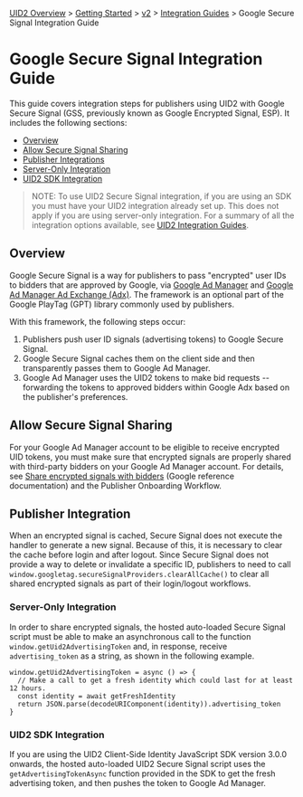 [UID2 Overview](../../../README.md) > [Getting Started](../../README.md) > [v2](../README.md) > [Integration Guides](README.md) > Google Secure Signal Integration Guide

# Google Secure Signal Integration Guide

This guide covers integration steps for publishers using UID2 with Google Secure Signal (GSS, previously known as Google Encrypted Signal, ESP). It includes the following sections:

* [Overview](#overview)
* [Allow Secure Signal Sharing](#allow-secure-signal-sharing)
* [Publisher Integrations](#publisher-integration)
* [Server-Only Integration](#server-only-integration)
* [UID2 SDK Integration](#uid2-sdk-integration)

>NOTE: To use UID2 Secure Signal integration, if you are using an SDK you must have your UID2 integration already set up. This does not apply if you are using server-only integration. For a summary of all the integration options available, see [UID2 Integration Guides](README.md).

## Overview

Google Secure Signal is a way for publishers to pass "encrypted" user IDs to bidders that are approved by Google, via [Google Ad Manager](https://admanager.google.com/home/) and [Google Ad Manager Ad Exchange (Adx)](https://support.google.com/admanager/answer/6321605?hl=en). The framework is an optional part of the Google PlayTag (GPT) library commonly used by publishers.

With this framework, the following steps occur:

1. Publishers push user ID signals (advertising tokens) to Google Secure Signal.
2. Google Secure Signal caches them on the client side and then transparently passes them to Google Ad Manager.
3. Google Ad Manager uses the UID2 tokens to make bid requests -- forwarding the tokens to approved bidders within Google Adx based on the publisher's preferences.

## Allow Secure Signal Sharing

For your Google Ad Manager account to be eligible to receive encrypted UID tokens, you must make sure that encrypted signals are properly shared with third-party bidders on your Google Ad Manager account. For details, see [Share encrypted signals with bidders](https://support.google.com/admanager/answer/10488752) (Google reference documentation) and the Publisher Onboarding Workflow.

## Publisher Integration

When an encrypted signal is cached, Secure Signal does not execute the handler to generate a new signal. Because of this, it is necessary to clear the cache before login and after logout. Since Secure Signal does not provide a way to delete or invalidate a specific ID, publishers to need to call `window.googletag.secureSignalProviders.clearAllCache()` to clear all shared encrypted signals as part of their login/logout workflows.

### Server-Only Integration

In order to share encrypted signals, the hosted auto-loaded Secure Signal script must be able to make an asynchronous call to the function `window.getUid2AdvertisingToken` and, in response, receive `advertising_token` as a string, as shown in the following example.

```
window.getUid2AdvertisingToken = async () => {
  // Make a call to get a fresh identity which could last for at least 12 hours.
  const identity = await getFreshIdentity
  return JSON.parse(decodeURIComponent(identity)).advertising_token
}
```

### UID2 SDK Integration

If you are using the UID2 Client-Side Identity JavaScript SDK version 3.0.0 onwards, the hosted auto-loaded UID2 Secure Signal script uses the `getAdvertisingTokenAsync` function provided in the SDK to get the fresh advertising token, and then pushes the token to Google Ad Manager.
